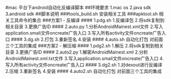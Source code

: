 #mac 平台下android自动化反编译脚本
##环境要求
          1.mac os 
          2.java sdk
          3.android sdk
##脚本说明
###tools_build.sh
          安装相关工具
###apktool.sh
          相关工具命令的集合
###方案1 - 反编译
          #### 1.pdg.sh
          1.反编译包
          2.将sdk复制到相关目录
          3.更换广告ID
          #### 2.auto.py
          1.分析AndroidMainest.xml文件
          2.写入application.smali文件oncreate广告入口
          3.写入所有activity文件oncreate广告入口
          #### 3.dg.sh
          2.打包
          3.重新签名
          4.安装
          #### 4.auto.sh
          自动化打包 对前面三个工具的集成
###方案2 - 解压缩
          #### 1.pdg2.sh
          1.解压
          2.将sdk复制到相关目录
          3.更换广告ID
          #### 2.auto2.py
          1.解密AndroidMainest.xml
          2.分析AndroidMainest.xml.txt文件
          3.写入application.smali文件oncreate广告入口
          4.写入所有activity文件oncreate广告入口
          #### 3.dg2.sh
          1.对dexout进行反编译
          2.压缩
          3.重新签名
          4.安装
          #### 4.auto2.sh
          自动化打包 对前面三个工具的集成
          
  
